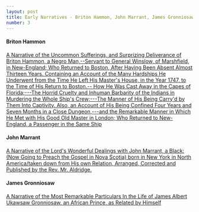 ```yaml
---
layout: post
title: Early Narratives - Briton Hammon, John Marrant, James Gronniosaw
number: 3
---
```


<div class="writer">
	<h4>Briton Hammon</h4>
	<p class="class-info"><a class="class-info-link" href="http://docsouth.unc.edu/neh/hammon/hammon.html" target="_blank">
		A Narrative of the Uncommon Sufferings, and Surprizing Deliverance 
		of Briton Hammon, a Negro Man,--Servant to General Winslow, of Marshfield, 
		in New-England; Who Returned to Boston, After Having Been Absent Almost Thirteen Years. 
		Containing an Account of the Many Hardships He Underwent from the Time He Left 
		His Master's House, in the Year 1747, to the Time of His Return to Boston.-- 
		How He Was Cast Away in the Capes of Florida;---The Horrid Cruelty and Inhuman Barbarity 
		of the Indians in Murdering the Whole Ship's Crew;---The Manner of His Being Carry'd by 
		Them Into Captivity. Also, an Account of His Being Confined Four Years and Seven Months 
		in a Close Dungeon,---and the Remarkable Manner in Which He Met with His Good Old Master 
		in London; Who Returned to New-England, a Passenger in the Same Ship	
	</a></p>
</div>

<div class="writer">
	<h4>John Marrant</h4>
	<p class="class-info"><a class="class-info-link" href="http://blackloyalist.com/cdc/documents/diaries/marrant_narrative.htm" target="_blank">
		A Narrative of the Lord's Wonderful Dealings with John Marrant, a Black: (Now Going to Preach the Gospel in Nova Scotia) born in New York in North America/taken down from His own Relation, Arranged, Corrected and Published by the Rev. Mr. Aldridge.
	</a></p>
</div>

<div class="writer">
	<h4>James Gronniosaw</h4>
	<p class="class-info"><a class="class-info-link" href="http://docsouth.unc.edu/neh/gronniosaw/gronnios.html" target="_blank">
		A Narrative of the Most Remarkable Particulars In the Life of James Albert Ukawsaw Gronniosaw, an African Prince, as Related by Himself
	</a></p>
</div>